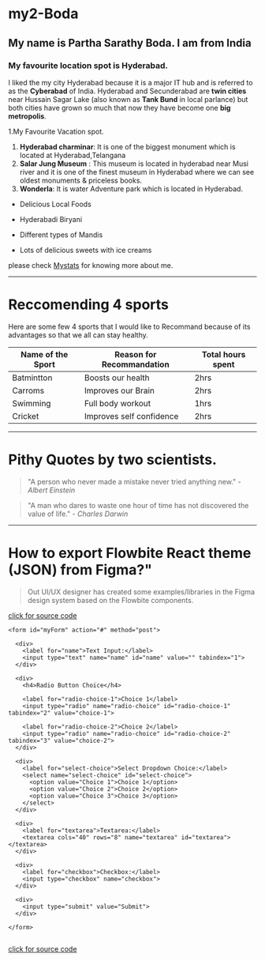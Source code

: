 # my2-Boda
## My name is Partha Sarathy Boda. I am from India
### My favourite location spot is Hyderabad.
I liked the my city Hyderabad because it is  a major IT hub and is referred to as the **Cyberabad** of India. Hyderabad and Secunderabad are **twin cities** near Hussain Sagar Lake (also known as **Tank Bund** in local parlance) but both cities have grown so much that now they have become one **big metropolis**.

1.My Favourite Vacation spot.
1. **Hyderabad charminar**: It is one of the biggest monument which is located at Hyderabad,Telangana
2. **Salar Jung Museum** : This museum is located in hyderabad near Musi river and it is one of the finest museum in Hyderabad where we can see oldest  monuments & priceless books.
3. **Wonderla**: It is water Adventure park which is located in Hyderabad.

- Delicious Local Foods

- Hyderabadi Biryani
- Different types of Mandis
- Lots of delicious sweets with ice creams

please check  [Mystats](MyStats.md) for knowing more about me.

---------------------------------------------------------
# Reccomending 4 sports
Here are some few 4 sports that I would like to Recommand because of its advantages so that we all can stay healthy.

| Name of the Sport| Reason for Recommandation| Total hours spent|
|------------------|--------------------------|------------------|
|Batmintton        |Boosts our health         |2hrs              |
|Carroms           |Improves our Brain        |2hrs              |
|Swimming          |Full body workout         |1hrs              |
|Cricket           |Improves self confidence  |2hrs              |   

---------------------------------------------------------------------------------------
# Pithy Quotes by two scientists.
> "A person who never made a mistake never tried anything new." - *Albert Einstein*

> "A man who dares to waste one hour of time has not discovered the value of life." - *Charles Darwin*

---
# How to export Flowbite React theme (JSON) from Figma?"

> Out UI/UX designer has created some examples/libraries in the Figma design system based on the Flowbite components.

[click for source code](https://stackoverflow.com/questions/77026222how-to-export-flowbite-react-theme-json-from-figma)

```
<form id="myForm" action="#" method="post">

  <div>
    <label for="name">Text Input:</label>
    <input type="text" name="name" id="name" value="" tabindex="1">
  </div>

  <div>
    <h4>Radio Button Choice</h4>

    <label for="radio-choice-1">Choice 1</label>
    <input type="radio" name="radio-choice" id="radio-choice-1" tabindex="2" value="choice-1">

    <label for="radio-choice-2">Choice 2</label>
    <input type="radio" name="radio-choice" id="radio-choice-2" tabindex="3" value="choice-2">
  </div>

  <div>
    <label for="select-choice">Select Dropdown Choice:</label>
    <select name="select-choice" id="select-choice">
      <option value="Choice 1">Choice 1</option>
      <option value="Choice 2">Choice 2</option>
      <option value="Choice 3">Choice 3</option>
    </select>
  </div>
	
  <div>
    <label for="textarea">Textarea:</label>
    <textarea cols="40" rows="8" name="textarea" id="textarea"></textarea>
  </div>
	
  <div>
    <label for="checkbox">Checkbox:</label>
    <input type="checkbox" name="checkbox">
  </div>

  <div>
    <input type="submit" value="Submit">
  </div>

</form>
 
```

[click for source code](https://css-tricks.com/snippets/html/example-form-markup/)